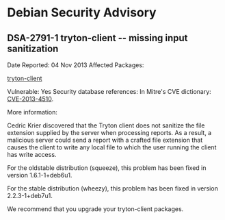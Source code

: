 
Debian Security Advisory
========================


DSA-2791-1 tryton-client -- missing input sanitization
------------------------------------------------------



Date Reported:
04 Nov 2013
Affected Packages:

[tryton-client](https://packages.debian.org/src:tryton-client)

Vulnerable:
Yes
Security database references:
In Mitre's CVE dictionary: [CVE-2013-4510](https://security-tracker.debian.org/tracker/CVE-2013-4510).  

More information:

Cedric Krier discovered that the Tryton client does not sanitize the
file extension supplied by the server when processing reports. As a
result, a malicious server could send a report with a crafted file
extension that causes the client to write any local file to which the
user running the client has write access.


For the oldstable distribution (squeeze), this problem has been fixed in
version 1.6.1-1+deb6u1.


For the stable distribution (wheezy), this problem has been fixed in
version 2.2.3-1+deb7u1.


We recommend that you upgrade your tryton-client packages.





